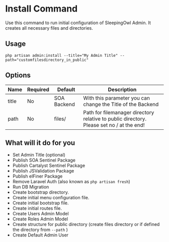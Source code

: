 # Install Command

Use this command to run initial configuration of SleepingOwl Admin. It creates all necessary files and directories.

## Usage

	php artisan admin:install --title="My Admin Title" --path="customfilesdirectory_in_public"

## Options	

| Name       | Required   	 | Default  	 | Description													 							 |
| ---------- | ------------- | ------------- | ----------------------------------------------------------------------------------------- |
| title      | No 			 | SOA Backend	 | With this parameter you can change the Title of the Backend	                             |
| path       | No 			 | files/	 	 | Path for filemanager directory relative to public directory. Please set no / at the end!	 |


## What will it do for you

- Set Admin Title (optional)
- Publish SOA Sentinel Package
- Publish Cartalyst Sentinel Package
- Publish JSValidation Package
- Publish elFiner Package
- Remove Laravel Auth (also known as `php artisan fresh`)
- Run DB Migration
- Create bootstrap directory.
- Create initial menu configuration file.
- Create initial bootstrap file.
- Create initial routes file.
- Create Users Admin Model
- Create Roles Admin Model
- Create structure for public directory (create files directory or if defined the directory from `--path` )
- Create Default Admin User